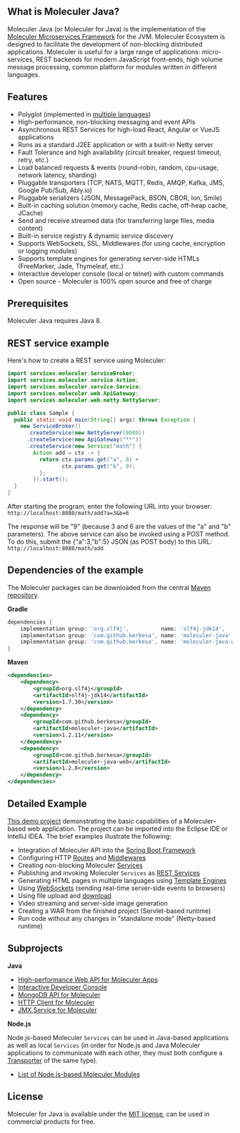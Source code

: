 ## What is Moleculer Java?

Moleculer Java (or Moleculer for Java) is the implementation of the [Moleculer Microservices Framework](http://moleculer.services/) for the JVM.
Moleculer Ecosystem is designed to facilitate the development of non-blocking distributed applications.
Moleculer is useful for a large range of applications: micro-services,
REST backends for modern JavaScript front-ends,
high volume message processing,
common platform for modules written in different languages.

## Features

- Polyglot (implemented in [multiple languages](https://github.com/moleculerjs/awesome-moleculer#polyglot-implementations))
- High-performance, non-blocking messaging and event APIs
- Asynchronous REST Services for high-load React, Angular or VueJS applications
- Runs as a standard J2EE application or with a built-in Netty server
- Fault Tolerance and high availability (circuit breaker, request timeout, retry, etc.)
- Load balanced requests & events (round-robin, random, cpu-usage, network latency, sharding)
- Pluggable transporters (TCP, NATS, MQTT, Redis, AMQP, Kafka, JMS, Google Pub/Sub, Ably.io)
- Pluggable serializers (JSON, MessagePack, BSON, CBOR, Ion, Smile)
- Built-in caching solution (memory cache, Redis cache, off-heap cache, JCache)
- Send and receive streamed data (for transferring large files, media content)
- Built-in service registry & dynamic service discovery
- Supports WebSockets, SSL, Middlewares (for using cache, encryption or logging modules)
- Supports template engines for generating server-side HTMLs (FreeMarker, Jade, Thymeleaf, etc.)
- Interactive developer console (local or telnet) with custom commands
- Open source - Moleculer is 100% open source and free of charge

## Prerequisites

Moleculer Java requires Java 8.

## REST service example

Here's how to create a REST service using Moleculer:

```java
import services.moleculer.ServiceBroker;
import services.moleculer.service.Action;
import services.moleculer.service.Service;
import services.moleculer.web.ApiGateway;
import services.moleculer.web.netty.NettyServer;

public class Sample {
  public static void main(String[] args) throws Exception {
    new ServiceBroker()
      .createService(new NettyServer(8080))
      .createService(new ApiGateway("**"))
      .createService(new Service("math") {
        Action add = ctx -> {
          return ctx.params.get("a", 0) +
                 ctx.params.get("b", 0);
          };
        }).start();
  }
}
```

After starting the program, enter the following URL into your browser:  
`http://localhost:8080/math/add?a=3&b=6`

The response will be "9" (because 3 and 6 are the values of the "a" and "b" parameters).
The above service can also be invoked using a POST method.
To do this, submit the {"a":3,"b":5} JSON (as POST body) to this URL:  
`http://localhost:8080/math/add`

## Dependencies of the example

The Moleculer packages can be downloaded from the central
[Maven repository](https://mvnrepository.com/artifact/com.github.berkesa/moleculer-java).

**Gradle**

```gradle
dependencies {
    implementation group: 'org.slf4j',          name: 'slf4j-jdk14',        version: '1.7.30'
    implementation group: 'com.github.berkesa', name: 'moleculer-java',     version: '1.2.11'
    implementation group: 'com.github.berkesa', name: 'moleculer-java-web', version: '1.2.8' 
}
```

**Maven**

```xml
<dependencies>
    <dependency>
        <groupId>org.slf4j</groupId>
        <artifactId>slf4j-jdk14</artifactId>
        <version>1.7.30</version>
    </dependency>
    <dependency>
        <groupId>com.github.berkesa</groupId>
        <artifactId>moleculer-java</artifactId>
        <version>1.2.11</version>
    </dependency>
    <dependency>
        <groupId>com.github.berkesa</groupId>
        <artifactId>moleculer-java-web</artifactId>
        <version>1.2.8</version>
    </dependency>
</dependencies>
```

## Detailed Example

[This demo project](https://moleculer-java.github.io/moleculer-spring-boot-demo/)
demonstrating the basic capabilities of a Moleculer-based web application. 
The project can be imported into the Eclipse IDE or IntelliJ IDEA.
The brief examples illustrate the following:

- Integration of Moleculer API into the [Spring Boot Framework](broker.html#create-a-service-broker)
- Configuring HTTP [Routes](moleculer-web.html#routes) and [Middlewares](moleculer-web.html#http-middlewares)
- Creating non-blocking Moleculer [Services](services.html#about-moleculer-services)
- Publishing and invoking Moleculer `Services` as [REST Services](moleculer-web.html#aliases)
- Generating HTML pages in multiple languages using [Template Engines](moleculer-web.html#template-engines)
- Using [WebSockets](moleculer-web.html#websocket-handling) (sending real-time server-side events to browsers)
- Using file upload and [download](moleculer-web.html#response-type-status-code)
- Video streaming and server-side image generation
- Creating a WAR from the finished project (Servlet-based runtime)
- Run code without any changes in "standalone mode" (Netty-based runtime)

## Subprojects

**Java**

- [High-performance Web API for Moleculer Apps](moleculer-web.html#about-api-gateway)
- [Interactive Developer Console](moleculer-repl.html#about-the-developer-console)
- [MongoDB API for Moleculer](mongo-client.html#about-mongodb-client)
- [HTTP Client for Moleculer](http-client.html#about-the-async-http-client)
- [JMX Service for Moleculer](jmx-service.html#about-the-jmx-service)

**Node.js**

Node.js-based Moleculer `Services` can be used in Java-based applications as well as local `Services`
(in order for Node.js and Java Moleculer applications to communicate with each other,
they must both configure a
[Transporter](transporters.html#types-of-transporters)
of the same type).

- [List of Node.js-based Moleculer Modules](https://moleculer.services/modules.html)

## License

Moleculer for Java is available under the [MIT license](https://tldrlegal.com/license/mit-license),
can be used in commercial products for free.